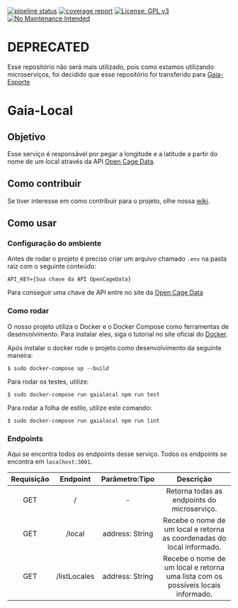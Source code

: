 [![pipeline status](https://gitlab.com/botgaia/Gaia-Local/badges/master/pipeline.svg)](https://gitlab.com/botgaia/Gaia-Local/commits/master)
[![coverage report](https://gitlab.com/botgaia/Gaia-Local/badges/master/coverage.svg)](https://gitlab.com/botgaia/Gaia-Local/commits/master)
[![License: GPL v3](https://img.shields.io/badge/License-GPLv3-blue.svg)](https://www.gnu.org/licenses/gpl-3.0)
[![No Maintenance Intended](http://unmaintained.tech/badge.svg)](http://unmaintained.tech/)

# DEPRECATED

Esse repositório não será mais utilizado, pois como estamos utilizando microserviços, foi decidido que esse repositório foi transferido para [Gaia-Esporte](https://github.com/BotGaia/Gaia-Esporte)

# Gaia-Local

## Objetivo
Esse serviço é responsável por pegar a longitude e a latitude a partir do nome de um local através da API [Open Cage Data](https://opencagedata.com/api).

## Como contribuir

Se tiver interesse em como contribuir para o projeto, olhe nossa [wiki](https://github.com/fga-eps-mds/2019.1-Gaia).

## Como usar

### Configuração do ambiente

Antes de rodar o projeto é preciso criar um arquivo chamado `.env` na pasta raiz com o seguinte conteúdo:

~~~~
API_KEY={Sua chave da API OpenCageData}
~~~~

Para conseguir uma chave de API entre no site da [Open Cage Data](https://opencagedata.com/api)

### Como rodar

O nosso projeto utiliza o Docker e o Docker Compose como ferramentas de desenvolvimento. Para instalar eles, siga o tutorial no site oficial do [Docker](https://www.docker.com/).

Após instalar o docker rode o projeto como desenvolvimento da seguinte maneira:

``` $ sudo docker-compose up --build ```

Para rodar os testes, utilize:

``` $ sudo docker-compose run gaialocal npm run test ```

Para rodar a folha de estilo, utilize este comando:

``` $ sudo docker-compose run gaialocal npm run lint ```

### Endpoints

Aqui se encontra todos os endpoints desse serviço. Todos os endpoints se encontra em `localhost:3001`.

|Requisição|Endpoint|Parâmetro:Tipo|Descrição|
|:--------:|:------:|:------------:|:-------:|
|GET|/|-|Retorna todas as endpoints do microserviço.|
|GET|/local|address: String|Recebe o nome de um local e retorna as coordenadas do local informado.|
|GET|/listLocales|address: String|Recebe o nome de um local e retorna uma lista com os possíveis locais informado.|

